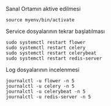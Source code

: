 Sanal Ortamın aktive edilmesi

    source myenv/bin/activate
    
Service dosyalarının tekrar başlatılması

    sudo systemctl restart flower
    sudo systemctl restart celery
    sudo systemctl restart celerybeat
    sudo systemctl restart redis-server

Log dosyalarının incelenmesi

    journalctl -u flower -n 5
    journalctl -u celery -n 5
    journalctl -u celerybeat -n 5
    journalctl -u redis-server -n 5

